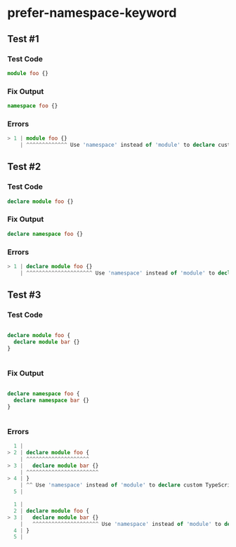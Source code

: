 # prefer-namespace-keyword

## Test #1

### Test Code

<!-- prettier-ignore -->
```ts
module foo {}
```

### Fix Output

<!-- prettier-ignore -->
```ts
namespace foo {}
```

### Errors

<!-- prettier-ignore -->
```ts
> 1 | module foo {}
    | ^^^^^^^^^^^^^ Use 'namespace' instead of 'module' to declare custom TypeScript modules.
```

## Test #2

### Test Code

<!-- prettier-ignore -->
```ts
declare module foo {}
```

### Fix Output

<!-- prettier-ignore -->
```ts
declare namespace foo {}
```

### Errors

<!-- prettier-ignore -->
```ts
> 1 | declare module foo {}
    | ^^^^^^^^^^^^^^^^^^^^^ Use 'namespace' instead of 'module' to declare custom TypeScript modules.
```

## Test #3

### Test Code

<!-- prettier-ignore -->
```ts

declare module foo {
  declare module bar {}
}
      
```

### Fix Output

<!-- prettier-ignore -->
```ts

declare namespace foo {
  declare namespace bar {}
}
      
```

### Errors

<!-- prettier-ignore -->
```ts
  1 |
> 2 | declare module foo {
    | ^^^^^^^^^^^^^^^^^^^^
> 3 |   declare module bar {}
    | ^^^^^^^^^^^^^^^^^^^^^^^
> 4 | }
    | ^^ Use 'namespace' instead of 'module' to declare custom TypeScript modules.
  5 |       
```

<!-- prettier-ignore -->
```ts
  1 |
  2 | declare module foo {
> 3 |   declare module bar {}
    |   ^^^^^^^^^^^^^^^^^^^^^ Use 'namespace' instead of 'module' to declare custom TypeScript modules.
  4 | }
  5 |       
```
